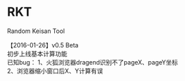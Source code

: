 # RKT  

Random Keisan Tool  

【2016-01-26】v0.5 Beta  
初步上线基本计算功能  
已知bug：
1、火狐浏览器dragend识别不了pageX、pageY坐标  
2、浏览器缩小窗口后X、Y计算有误
